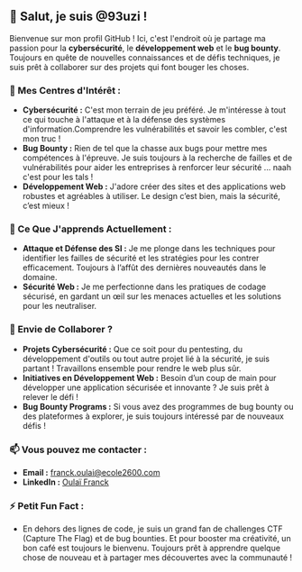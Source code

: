 ## 👋 Salut, je suis @93uzi !

Bienvenue sur mon profil GitHub ! Ici, c'est l'endroit où je partage ma passion pour la **cybersécurité**, le **développement web** et le **bug bounty**.
Toujours en quête de nouvelles connaissances et de défis techniques, je suis prêt à collaborer sur des projets qui font bouger les choses.

### 👀 Mes Centres d'Intérêt :
- **Cybersécurité :** C'est mon terrain de jeu préféré. Je m'intéresse à tout ce qui touche à l'attaque et à la défense des systèmes d'information.Comprendre les vulnérabilités et savoir les combler, c'est mon truc !
- **Bug Bounty :** Rien de tel que la chasse aux bugs pour mettre mes compétences à l'épreuve. Je suis toujours à la recherche de failles et de vulnérabilités pour aider les entreprises à renforcer leur sécurité ... naah c'est pour les tals !
- **Développement Web :** J'adore créer des sites et des applications web robustes et agréables à utiliser. Le design c’est bien, mais la sécurité, c’est mieux !

### 🌱 Ce Que J'apprends Actuellement :
- **Attaque et Défense des SI :** Je me plonge dans les techniques pour identifier les failles de sécurité et les stratégies pour les contrer efficacement. Toujours à l’affût des dernières nouveautés dans le domaine.
- **Sécurité Web :** Je me perfectionne dans les pratiques de codage sécurisé, en gardant un œil sur les menaces actuelles et les solutions pour les neutraliser.

### 💼 Envie de Collaborer ?
- **Projets Cybersécurité :** Que ce soit pour du pentesting, du développement d'outils ou tout autre projet lié à la sécurité, je suis partant ! Travaillons ensemble pour rendre le web plus sûr.
- **Initiatives en Développement Web :** Besoin d’un coup de main pour développer une application sécurisée et innovante ? Je suis prêt à relever le défi !
- **Bug Bounty Programs :** Si vous avez des programmes de bug bounty ou des plateformes à explorer, je suis toujours intéressé par de nouveaux défis !

### 📫 Vous pouvez me contacter :
- **Email :** [franck.oulai@ecole2600.com](mailto:franck.oulai@ecole2600.com)
- **LinkedIn :** [Oulaï Franck](https://www.linkedin.com/in/franck-oula%C3%AF-02819b26b/)

### ⚡ Petit Fun Fact :
- En dehors des lignes de code, je suis un grand fan de challenges CTF (Capture The Flag) et de bug bounties. Et pour booster ma créativité, un bon café est toujours le bienvenu. Toujours prêt à apprendre quelque chose de nouveau et à partager mes découvertes avec la communauté !
